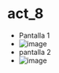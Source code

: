 # act_8

- Pantalla 1
- ![image](https://github.com/user-attachments/assets/f0e627e2-80de-4d49-9139-9b21025074e9)
- pantalla 2
- ![image](https://github.com/user-attachments/assets/5774d4cf-80d8-466e-9fca-733c3ae2a660)

